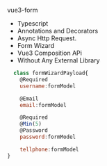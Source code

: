 vue3-form

- Typescript
- Annotations and Decorators
- Async Http Request.
- Form Wizard
- Vue3 Composition APi
- Without Any External Library


```javascript
  class formWizardPayload{
    @Required
    username:formModel

    @Email
    email:formModel

    @Required
    @Min(5)
    @Password
    password:formModel

    tellphone:formModel
}
```
